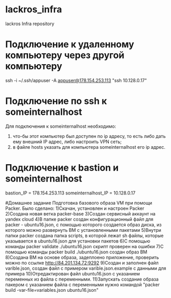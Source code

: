 # lackros_infra
lackros Infra repository

# Подключение к удаленному компьютеру через другой компьютеру
ssh -i ~/.ssh/appuser -A appuser@178.154.253.113 "ssh 10.128.0.17"

# Подключение по ssh к someinternalhost
Для подключения к someinternalhost необходимо:
1) что-бы этот компьютер был доступен по ip адресу, то есть либо дать ему внешний IP адрес, либо настроить VPN сеть;
2) в файле hosts указать для компьютера someinternalhost его ip адрес.

# Подключение к bastion и someinternalhost
bastion_IP = 178.154.253.113
someinternalhost_IP = 10.128.0.17


#Домашнее задание Подготовка базового образа VM при помощи Packer.
Было сделано:
1)Скачан, установлен и настроен Packer
2)Создана новая ветка packer-base
3)Создан сервисный аккаунт на yandex cloud
4)В папке packer создан конфигурационный файл для packer - ubuntu16.json, с помощью которого создается образ диска, из которого можно развернуть ВМ с установленными пакетами
5)Внутри папки packer создана папка scripts, в которой лежат sh файлы, которые указывается в ubuntu16.json для установки пакетов
6)С помощью команды packer validate ./ubuntu16.json скрипт проверен на ошибки
7)С помощью команды packer build ./ubuntu16.json создан образ ВМ
8)Создана ВМ на основе образа, задеплоено приложение, проверить можно по ссылке http://84.201.134.72:9292
9)Создан и заполнен файл varible.json, создан файл с примером varible.json.example с данными для примера
10)Отредактирован файл ubuntu16.json с указанием переменных из файла с переменными.
11)Запускать создание образа пакером с указанием файла с переменными нужно командой "packer build -var-file=variables.json ubuntu16.json"
